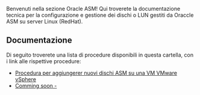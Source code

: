 Benvenuti nella sezione Oracle ASM! 
Qui troverete la documentazione tecnica per la configurazione e gestione dei dischi o LUN gestiti da Oraccle ASM su server Linux (RedHat).

## Documentazione

Di seguito troverete una lista di procedure disponibili in questa cartella, con i link alle rispettive procedure:

- [Procedura per aggiungerer nuovi dischi ASM su una VM VMware vSphere](./Procedura_per_aggiungerer_nuovi_dischi_ASM_su_una_VM_VMware_vSphere.md)
- [Comming soon - ](./README.md)